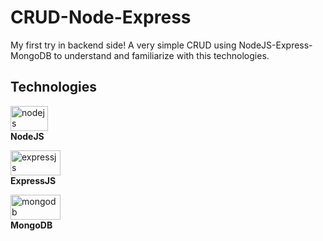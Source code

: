 # CRUD-Node-Express
My first try in backend side! A very simple CRUD using NodeJS-Express-MongoDB to understand and familiarize with this technologies.

## Technologies

<a href="https://nodejs.org/es/" target="_blank" rel="noreferrer"> <img src="https://upload.wikimedia.org/wikipedia/commons/d/d9/Node.js_logo.svg" alt="nodejs" width="60" height="40"/> </a> <br>
**NodeJS**

<a href="https://expressjs.com/" target="_blank" rel="noreferrer"> <img src="https://www.etatvasoft.com/public/images/services/express/express-js-main.svg" alt="expressjs" width="80" height="40"/> </a> <br>
**ExpressJS**

<a href="https://www.mongodb.com/" target="_blank" rel="noreferrer"> <img src="https://upload.wikimedia.org/wikipedia/commons/9/93/MongoDB_Logo.svg" alt="mongodb" width="80" height="40"/> </a> <br>
**MongoDB**
